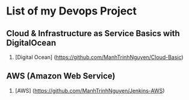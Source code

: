 # List of my Devops Project 
## Cloud & Infrastructure as Service Basics with DigitalOcean
1. [Digital Ocean] (https://github.com/ManhTrinhNguyen/Cloud-Basic)

## AWS (Amazon Web Service)
1. [AWS] (https://github.com/ManhTrinhNguyen/Jenkins-AWS)
